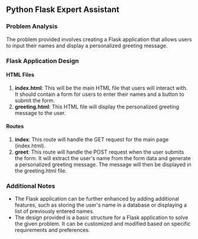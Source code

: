  ## Python Flask Expert Assistant

### Problem Analysis

The problem provided involves creating a Flask application that allows users to input their names and display a personalized greeting message.

### Flask Application Design

#### HTML Files

1. **index.html**: This will be the main HTML file that users will interact with. It should contain a form for users to enter their names and a button to submit the form.
2. **greeting.html**: This HTML file will display the personalized greeting message to the user.

#### Routes

1. **index**: This route will handle the GET request for the main page (index.html).
2. **greet**: This route will handle the POST request when the user submits the form. It will extract the user's name from the form data and generate a personalized greeting message. The message will then be displayed in the greeting.html file.

### Additional Notes

- The Flask application can be further enhanced by adding additional features, such as storing the user's name in a database or displaying a list of previously entered names.
- The design provided is a basic structure for a Flask application to solve the given problem. It can be customized and modified based on specific requirements and preferences.